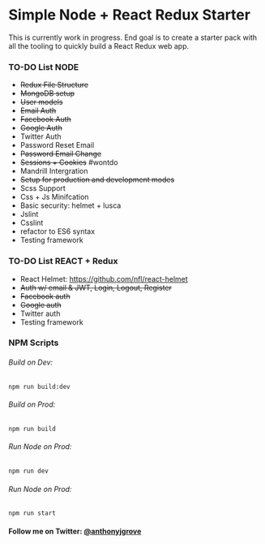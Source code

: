 # Simple Node + React Redux Starter

This is currently work in progress.  End goal is to create a starter pack with all the tooling
to quickly build a React Redux web app.

### TO-DO List NODE
*  ~~Redux File Structure~~
*  ~~MongoDB setup~~
*  ~~User models~~
*  ~~Email Auth~~
*  ~~Facebook Auth~~
*  ~~Google Auth~~
*  Twitter Auth
*  Password Reset Email
*  ~~Password Email Change~~
*  ~~Sessions + Cookies~~ #wontdo
*  Mandrill Intergration
*  ~~Setup for production and development modes~~
*  Scss Support 
*  Css + Js Minifcation
*  Basic security: helmet + lusca 
*  Jslint
*  Csslint
*  refactor to ES6 syntax
*  Testing framework

### TO-DO List REACT + Redux
*  React Helmet: https://github.com/nfl/react-helmet
*  ~~Auth w/ email & JWT, Login, Logout, Register~~
*  ~~Facebook auth~~
*  ~~Google auth~~
*  Twitter auth
*  Testing framework

### NPM Scripts

###### Build on Dev:
```
npm run build:dev
```
###### Build on Prod:
```
npm run build
```
###### Run Node on Prod:
```
npm run dev
```
###### Run Node on Prod:
```
npm run start
```

#### Follow me on Twitter: [@anthonyjgrove](https://twitter.com/anthonyjgrove)